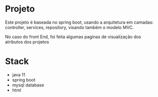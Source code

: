 
# Projeto

Este projeto é baseada no spring boot, usando a arquitetura em camadas: controller, services, repository, visando também o modelo MVC.

No caso do front End, foi feita algumas paginas de visualização dos atributos dos projetos


# Stack
- java 11
- spring boot
- mysql database
- html

